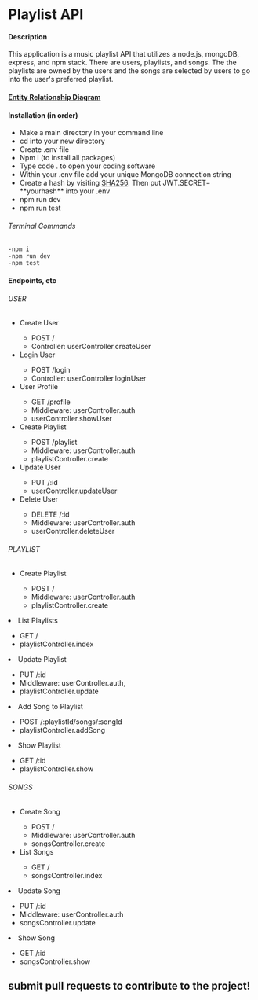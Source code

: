 <h1>Playlist API</h1>

<h4>Description</h4>
<p>This application is a music playlist API that utilizes a node.js, mongoDB, express, and npm stack. There are users, playlists, and songs. The the playlists are owned by the users and the songs are selected by users to go into the user's preferred playlist.
</p>
<h4><a href= "https://app.mural.co/t/tipsplitter4044/m/tipsplitter4044/1705449330418/184ff22033ee55a0b020ddac0c74291ce76b1495?sender=u9b5c6057df9541d75a930487">Entity Relationship Diagram</a></h4>

<h4>Installation (in order)</h4>
<ul>
  <li>Make a main directory in your command line</li>
  <li>cd into your new directory</li>
  <li>Create .env file</li>
  <li>Npm i (to install all packages)</li>
  <li>Type code . to open your coding software</li>
  
 <li>Within your .env file add your unique MongoDB connection string
 </li>
 <li>Create a hash by visiting <a href="https://emn178.github.io/online-tools/sha256.html">SHA256</a>. Then put JWT.SECRET= **yourhash** into your .env</li>
 <li>npm run dev</li>
 <li>npm run test</li>
</ul>

<h6>Terminal Commands</h6>

```
-npm i
-npm run dev
-npm test
```
<h4>Endpoints, etc</h4>

<h6>USER</h6>
  <ul> 
    <li>Create User</li>
    <ul> 
        <li>POST /</li>
        <li>Controller: userController.createUser</li>
    </ul>
    <li>Login User</li>
        <ul>
            <li>POST /login</li>
            <li>Controller: userController.loginUser</li>
        </ul>
    <li>User Profile</li>
    <ul>
            <li>GET /profile</li>
            <li>Middleware: userController.auth</li>
            <li>userController.showUser</li>
        </ul>
    <li>Create Playlist</li>
    <ul>
            <li>POST /playlist</li>
            <li>Middleware: userController.auth</li>
            <li>playlistController.create</li>
        </ul>
    <li>Update User</li>
    <ul>
            <li>PUT /:id</li>
            <li>userController.updateUser</li>
        </ul>
    <li>Delete User</li>
    <ul>
            <li>DELETE /:id</li>
            <li>Middleware: userController.auth</li>
            <li>userController.deleteUser</li>
        </ul>
  </ul>
<h6>PLAYLIST</h6>
  <ul>
    <li>Create Playlist</li>
    <ul>
            <li>POST /</li>
            <li>Middleware: userController.auth</li> 
            <li>playlistController.create</li>
        </ul>
    </ul>
    <li>List Playlists</li>
    <ul>
            <li>GET /</li>
            <li>playlistController.index</li>
        </ul>
    </ul>
    <li>Update Playlist</li>
    <ul>
            <li>PUT /:id</li>
            <li>Middleware: userController.auth,</li>
            <li>playlistController.update</li>
        </ul>
    </ul>
    <li>Add Song to Playlist</li>
    <ul>
            <li>POST /:playlistId/songs/:songId</li>
            <li>playlistController.addSong</li>
        </ul>
    </ul>
    <li>Show Playlist</li>
    <ul>
            <li>GET /:id</li>
            <li>playlistController.show</li>
        </ul>
    </ul>
  </ul>
<h6>SONGS</h6>
  <ul>
    <li>Create Song</li>
    <ul>
            <li>POST /</li>
            <li>Middleware: userController.auth</li>
            <li>songsController.create</li>
    </ul>
    <li>List Songs</li>
    <ul>
            <li>GET /</li>
            <li>songsController.index</li>
        </ul>
    </ul>
    <li>Update Song</li>
    <ul>
            <li>PUT /:id</li>
            <li>Middleware: userController.auth</li>
            <li>songsController.update</li>
        </ul>
    </ul>
    <li>Show Song</li>
    <ul>
            <li>GET /:id</li>
            <li>songsController.show</li>
        </ul>
    </ul>
  </ul>

<h2>submit pull requests to contribute to the project!</h2>